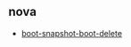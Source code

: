 
## nova
- [boot-snapshot-boot-delete](https://godleon.github.io/osp_test_results/0.2.96/nova/boot-snapshot-boot-delete.html)

